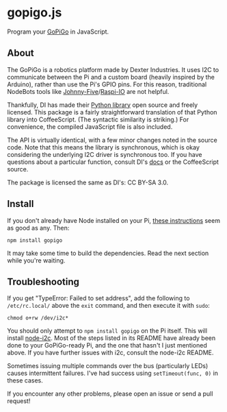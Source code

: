 # gopigo.js

Program your [GoPiGo](https://github.com/DexterInd/GoPiGo) in JavaScript.

## About

The GoPiGo is a robotics platform made by Dexter Industries. It uses I2C to
communicate between the Pi and a custom board (heavily inspired by the
Arduino), rather than use the Pi's GPIO pins. For this reason, traditional
NodeBots tools like
[Johnny-Five](https://github.com/rwaldron/johnny-five)/[Raspi-IO](https://github.com/bryan-m-hughes/raspi-io/)
are not helpful.

Thankfully, DI has made their [Python
library](https://github.com/DexterInd/GoPiGo/blob/master/Software/Python/gopigo.py)
open source and freely licensed. This package is a fairly straightforward
translation of that Python library into CoffeeScript. (The syntactic similarity
is striking.) For convenience, the compiled JavaScript file is also included.

The API is virtually identical, with a few minor changes noted in the source
code. Note that this means the library is synchronous, which is okay
considering the underlying I2C driver is synchronous too. If you have questions
about a particular function, consult DI's
[docs](http://www.dexterindustries.com/GoPiGo/learning/python-programming-for-the-raspberry-pi-gopigo/)
or the CoffeeScript source.

The package is licensed the same as DI's: CC BY-SA 3.0.

## Install

If you don't already have Node installed on your Pi, [these
instructions](http://weworkweplay.com/play/raspberry-pi-nodejs/) seem as good
as any. Then:

````
npm install gopigo
````

It may take some time to build the dependencies. Read the next section while
you're waiting.

## Troubleshooting

If you get "TypeError: Failed to set address", add the following to
`/etc/rc.local/` above the `exit` command, and then execute it with `sudo`:

````
chmod o+rw /dev/i2c*
````

You should only attempt to `npm install gopigo` on the Pi itself. This will
install [node-i2c](https://github.com/kelly/node-i2c). Most of the steps listed
in its README have already been done to your GoPiGo-ready Pi, and the one that
hasn't I just mentioned above. If you have further issues with i2c, consult the
node-i2c README.

Sometimes issuing multiple commands over the bus (particularly LEDs) causes
intermittent failures. I've had success using `setTimeout(func, 0)` in these
cases.

If you encounter any other problems, please open an issue or send a pull
request!
